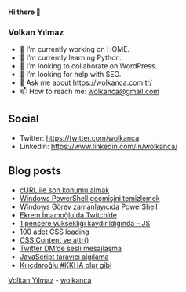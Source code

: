 #### Hi there 👋

### Volkan Yılmaz

- 🔭 I’m currently working on HOME.
- 🌱 I’m currently learning Python.
- 👯 I’m looking to collaborate on WordPress.
- 🤔 I’m looking for help with SEO.
- 💬 Ask me about https://wolkanca.com.tr/
- 📫 How to reach me: wolkanca@gmail.com

## Social
- Twitter: https://twitter.com/wolkanca
- Linkedin: https://www.linkedin.com/in/wolkanca/



## Blog posts
<!-- BLOG-POST-LIST:START -->
- [cURL ile son konumu almak](https://wolkanca.com.tr/curl-ile-son-konumu-almak/)
- [Windows PowerShell geçmişini temizlemek](https://wolkanca.com.tr/windows-powershell-gecmisini-temizlemek/)
- [Windows Görev zamanlayıcıda PowerShell](https://wolkanca.com.tr/windows-gorev-zamanlayicida-powershell/)
- [Ekrem İmamoğlu da Twitch’de](https://wolkanca.com.tr/ekrem-imamoglu-da-twitchde/)
- [1 pencere yüksekliği kaydırıldığında – JS](https://wolkanca.com.tr/1-pencere-yuksekligi-kaydirildiginda-js/)
- [100 adet CSS loading](https://wolkanca.com.tr/100-adet-css-loading/)
- [CSS Content ve attr()](https://wolkanca.com.tr/css-content-ve-attr/)
- [Twitter DM’de sesli mesajlaşma](https://wolkanca.com.tr/twitter-dmde-sesli-mesajlasma/)
- [JavaScript tarayıcı algılama](https://wolkanca.com.tr/javascript-tarayici-algilama/)
- [Kılıçdaroğlu #KKHA olur gibi](https://wolkanca.com.tr/kilicdaroglu-kkha-olur-gibi/)
<!-- BLOG-POST-LIST:END -->


[Volkan Yılmaz](https://volkanyilmaz.com.tr/) - [wolkanca](https://wolkanca.com.tr/)
